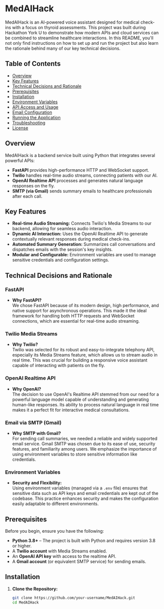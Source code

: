 # MedAIHack

MedAIHack is an AI-powered voice assistant designed for medical check-ins with a focus on thyroid assessments. This project was built during Hackathon York U to demonstrate how modern APIs and cloud services can be combined to streamline healthcare interactions. In this README, you'll not only find instructions on how to set up and run the project but also learn the rationale behind many of our key technical decisions.

## Table of Contents

- [Overview](#overview)
- [Key Features](#key-features)
- [Technical Decisions and Rationale](#technical-decisions-and-rationale)
- [Prerequisites](#prerequisites)
- [Installation](#installation)
- [Environment Variables](#environment-variables)
- [API Access and Usage](#api-access-and-usage)
- [Email Configuration](#email-configuration)
- [Running the Application](#running-the-application)
- [Troubleshooting](#troubleshooting)
- [License](#license)

## Overview

MedAIHack is a backend service built using Python that integrates several powerful APIs:
- **FastAPI** provides high-performance HTTP and WebSocket support.
- **Twilio** handles real-time audio streams, connecting patients with our AI.
- **OpenAI Realtime API** processes and generates natural language responses on the fly.
- **SMTP (via Gmail)** sends summary emails to healthcare professionals after each call.

## Key Features

- **Real-time Audio Streaming:** Connects Twilio's Media Streams to our backend, allowing for seamless audio interaction.
- **Dynamic AI Interaction:** Uses the OpenAI Realtime API to generate contextually relevant responses during medical check-ins.
- **Automated Summary Generation:** Summarizes call conversations and dispatches emails with the session's key insights.
- **Modular and Configurable:** Environment variables are used to manage sensitive credentials and configuration settings.

## Technical Decisions and Rationale

### FastAPI
- **Why FastAPI?**  
  We chose FastAPI because of its modern design, high performance, and native support for asynchronous operations. This made it the ideal framework for handling both HTTP requests and WebSocket connections, which are essential for real-time audio streaming.

### Twilio Media Streams
- **Why Twilio?**  
  Twilio was selected for its robust and easy-to-integrate telephony API, especially its Media Streams feature, which allows us to stream audio in real time. This was crucial for building a responsive voice assistant capable of interacting with patients on the fly.

### OpenAI Realtime API
- **Why OpenAI?**  
  The decision to use OpenAI's Realtime API stemmed from our need for a powerful language model capable of understanding and generating human-like responses. Its ability to process natural language in real time makes it a perfect fit for interactive medical consultations.

### Email via SMTP (Gmail)
- **Why SMTP with Gmail?**  
  For sending call summaries, we needed a reliable and widely supported email service. Gmail SMTP was chosen due to its ease of use, security features, and familiarity among users. We emphasize the importance of using environment variables to store sensitive information like credentials.

### Environment Variables
- **Security and Flexibility:**  
  Using environment variables (managed via a `.env` file) ensures that sensitive data such as API keys and email credentials are kept out of the codebase. This practice enhances security and makes the configuration easily adaptable to different environments.

## Prerequisites

Before you begin, ensure you have the following:
- **Python 3.8+** – The project is built with Python and requires version 3.8 or higher.
- A **Twilio account** with Media Streams enabled.
- An **OpenAI API key** with access to the realtime API.
- A **Gmail account** (or equivalent SMTP service) for sending emails.

## Installation

1. **Clone the Repository:**

   ```bash
   git clone https://github.com/your-username/MedAIHack.git
   cd MedAIHack